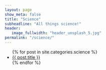 ```yaml
---
layout: page
show_meta: false
title: "Science"
subheadline: "All things science!"
header:
   image_fullwidth: "header_unsplash_5.jpg"
permalink: "/science/"
---
```

<ul>
    {% for post in site.categories.science %}
    <li><a href="{{ site.url }}{{ post.url }}">{{ post.title }}</a></li>
    {% endfor %}
</ul>
